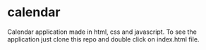 # calendar
Calendar application made in html, css and javascript. To see the application just clone this repo and double click on index.html file.

